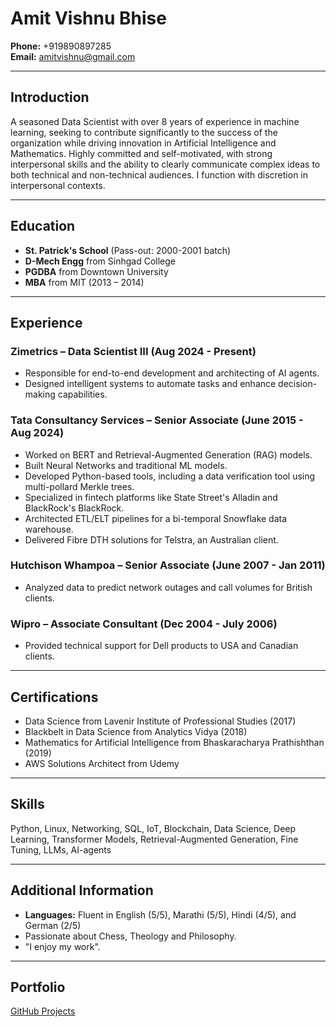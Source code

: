# Amit Vishnu Bhise

**Phone:** +919890897285  
**Email:** amitvishnu@gmail.com  

---

## Introduction
A seasoned Data Scientist with over 8 years of experience in machine learning, seeking to contribute significantly to the success of the organization while driving innovation in Artificial Intelligence and Mathematics. Highly committed and self-motivated, with strong interpersonal skills and the ability to clearly communicate complex ideas to both technical and non-technical audiences. I function with discretion in interpersonal contexts.

---

## Education
- **St. Patrick's School** (Pass-out: 2000-2001 batch)  
- **D-Mech Engg** from Sinhgad College  
- **PGDBA** from Downtown University  
- **MBA** from MIT (2013 – 2014)  

---

## Experience

### **Zimetrics – Data Scientist III (Aug 2024 - Present)**
- Responsible for end-to-end development and architecting of AI agents.
- Designed intelligent systems to automate tasks and enhance decision-making capabilities.

### **Tata Consultancy Services – Senior Associate (June 2015 - Aug 2024)**
- Worked on BERT and Retrieval-Augmented Generation (RAG) models.
- Built Neural Networks and traditional ML models.
- Developed Python-based tools, including a data verification tool using multi-pollard Merkle trees.
- Specialized in fintech platforms like State Street's Alladin and BlackRock's BlackRock.
- Architected ETL/ELT pipelines for a bi-temporal Snowflake data warehouse.
- Delivered Fibre DTH solutions for Telstra, an Australian client.

### **Hutchison Whampoa – Senior Associate (June 2007 - Jan 2011)**
- Analyzed data to predict network outages and call volumes for British clients.

### **Wipro – Associate Consultant (Dec 2004 - July 2006)**
- Provided technical support for Dell products to USA and Canadian clients.

---

## Certifications
- Data Science from Lavenir Institute of Professional Studies (2017)
- Blackbelt in Data Science from Analytics Vidya (2018)
- Mathematics for Artificial Intelligence from Bhaskaracharya Prathishthan (2019)
- AWS Solutions Architect from Udemy

---

## Skills
Python, Linux, Networking, SQL, IoT, Blockchain, Data Science, Deep Learning, Transformer Models, Retrieval-Augmented Generation, Fine Tuning, LLMs, AI-agents

---

## Additional Information
- **Languages:** Fluent in English (5/5), Marathi (5/5), Hindi (4/5), and German (2/5)
- Passionate about Chess, Theology and Philosophy.
- "I enjoy my work".

---

## Portfolio
[GitHub Projects](https://github.com/your-username)
